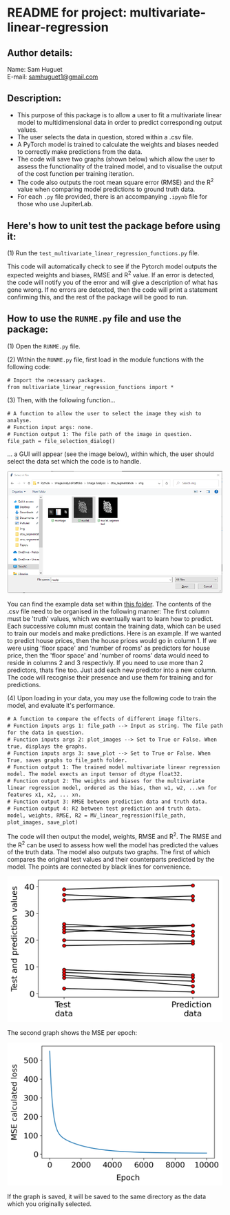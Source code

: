 # README for project: multivariate-linear-regression

## Author details: 
Name: Sam Huguet  
E-mail: samhuguet1@gmail.com

## Description:   
- This purpose of this package is to allow a user to fit a multivariate linear model to multidimensional data in order to predict corresponding output values. 
- The user selects the data in question, stored within a .csv file. 
- A PyTorch model is trained to calculate the weights and biases needed to correctly make predictions from the data.
- The code will save two graphs (shown below) which allow the user to assess the functionality of the trained model, and to visualise the output of the cost function per training iteration. 
- The code also outputs the root mean square error (RMSE) and the R<sup>2</sup> value when comparing model predictions to ground truth data. 
- For each ```.py``` file provided, there is an accompanying ```.ipynb``` file for those who use JupiterLab.

## Here's how to unit test the package before using it: 

(1) Run the ```test_multivariate_linear_regression_functions.py``` file.  

This code will automatically check to see if the Pytorch model outputs the expected weights and biases, RMSE and R<sup>2</sup> value. If an error is detected, the code will notify you of the error and will give a description of what has gone wrong. If no errors are detected, then the code will print a statement confirming this, and the rest of the package will be good to run. 

## How to use the ```RUNME.py``` file and use the package: 

(1) Open the ```RUNME.py``` file. 

(2) Within the ```RUNME.py``` file, first load in the module functions with the following code:

```
# Import the necessary packages.
from multivariate_linear_regression_functions import *
```

(3) Then, with the following function...
```
# A function to allow the user to select the image they wish to analyse. 
# Function input args: none. 
# Function output 1: The file path of the image in question. 
file_path = file_selection_dialog()
```
... a GUI will appear (see the image below), within which, the user should select the data set which the code is to handle.

<img src="https://github.com/SamHSoftware/Machine-Learning/blob/main/multivariate-linear-regression/img/File%20selection.PNG?raw=true" alt="file selection GUI" width="500"/>

You can find the example data set within [this folder](https://github.com/SamHSoftware/Machine-Learning/blob/main/multivariate-linear-regression/data/MV_linear_regression_data.csv). The contents of the .csv file need to be organised in the following manner: The first column must be 'truth' values, which we eventually want to learn how to predict. Each successive column must contain the training data, which can be used to train our models and make predictions. Here is an example. If we wanted to predict house prices, then the house prices would go in column 1. If we were using 'floor space' and 'number of rooms' as predictors for house price, then the 'floor space' and 'number of rooms' data would need to reside in columns 2 and 3 respectivly. If you need to use more than 2 predictors, thats fine too. Just add each new predictor into a new column. The code will recognise their presence and use them for training and for predictions. 

(4) Upon loading in your data, you may use the following code to train the model, and evaluate it's performance. 

```
# A function to compare the effects of different image filters.
# Function inputs args 1: file_path --> Input as string. The file path for the data in question.
# Function inputs args 2: plot_images --> Set to True or False. When true, displays the graphs. 
# Function inputs args 3: save_plot --> Set to True or False. When True, saves graphs to file_path folder.
# Function output 1: The trained model multivariate linear regression model. The model exects an input tensor of dtype float32.
# Function output 2: The weights and biases for the multivariate linear regression model, ordered as the bias, then w1, w2, ...wn for features x1, x2, ... xn.
# Function output 3: RMSE between prediction data and truth data. 
# Function output 4: R2 between test prediction and truth data. 
model, weights, RMSE, R2 = MV_linear_regression(file_path, plot_images, save_plot)
```

The code will then output the model, weights, RMSE and R<sup>2</sup>. The RMSE and the R<sup>2</sup> can be used to assess how well the model has predicted the values of the truth data. The model also outputs two graphs. The first of which compares the original test values and their counterparts predicted by the model. The points are connected by black lines for convenience. 

<img src="https://github.com/SamHSoftware/Machine-Learning/blob/main/multivariate-linear-regression/img/MV_linear_regression_data_evaluation.png?raw=true" alt="file selection GUI" width="500"/>  

The second graph shows the MSE per epoch: 

<img src="https://github.com/SamHSoftware/Machine-Learning/blob/main/multivariate-linear-regression/img/MV_linear_regression_data_MSE_loss.png?raw=true" alt="file selection GUI" width="500"/>  

If the graph is saved, it will be saved to the same directory as the data which you originally selected.